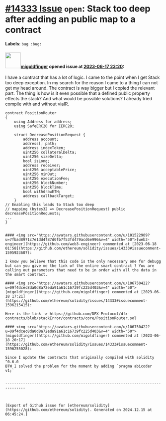 # [\#14333 Issue](https://github.com/ethereum/solidity/issues/14333) `open`: Stack too deep after adding an public map to a contract
**Labels**: `bug :bug:`


#### <img src="https://avatars.githubusercontent.com/u/106750422?u=09f4dcec8da0d8a72eda91a61c16739fc225d403&v=4" width="50">[migoldfinger](https://github.com/migoldfinger) opened issue at [2023-06-17 23:20](https://github.com/ethereum/solidity/issues/14333):

I have a contract that has a lot of logic. I came to the point when I get Stack too deep exception.
In my search for the reason I came to a thing I can not get my head around.
The contract is way bigger but I copied the relevant part. The thing is how is it even possible that a defined public property effects the stack? And what would be possible solutions?
I already tried compile with and without viaIR.
```
contract PositionRouter
{
    using Address for address;
    using SafeERC20 for IERC20;

    struct DecreasePositionRequest {
        address account;
        address[] path;
        address indexToken;
        uint256 collateralDelta;
        uint256 sizeDelta;
        bool isLong;
        address receiver;
        uint256 acceptablePrice;
        uint256 minOut;
        uint256 executionFee;
        uint256 blockNumber;
        uint256 blockTime;
        bool withdrawETH;
        address callbackTarget;
    }
// Enabling this leads to Stack too deep
// mapping (bytes32 => DecreasePositionRequest) public decreasePositionRequests;
...
}
   

#### <img src="https://avatars.githubusercontent.com/u/101522909?u=7fbad8971c7e1dd4f87d0fb7f53fd479acd6e996&v=4" width="50">[web3-engineer](https://github.com/web3-engineer) commented at [2023-06-18 01:58](https://github.com/ethereum/solidity/issues/14333#issuecomment-1595923607):

I know you believe that this code is the only necessary one for debugg but can you give me the link of the entire smart contract ? You are calling out parameters that need to be in order with all the data in the smart contract.

#### <img src="https://avatars.githubusercontent.com/u/106750422?u=09f4dcec8da0d8a72eda91a61c16739fc225d403&v=4" width="50">[migoldfinger](https://github.com/migoldfinger) commented at [2023-06-18 17:21](https://github.com/ethereum/solidity/issues/14333#issuecomment-1596215415):

Here is the link -> https://github.com/DFX-Protocol/dfx-contracts/blob/stackError/contracts/core/PositionRouter.sol

#### <img src="https://avatars.githubusercontent.com/u/106750422?u=09f4dcec8da0d8a72eda91a61c16739fc225d403&v=4" width="50">[migoldfinger](https://github.com/migoldfinger) commented at [2023-06-18 20:17](https://github.com/ethereum/solidity/issues/14333#issuecomment-1596255028):

Since I update the contracts that originally compiled with solidity ^0.6.0
BTW I solved the problem for the moment by adding `pragma abicoder v1;`


-------------------------------------------------------------------------------



[Export of Github issue for [ethereum/solidity](https://github.com/ethereum/solidity). Generated on 2024.12.15 at 06:45:24.]
